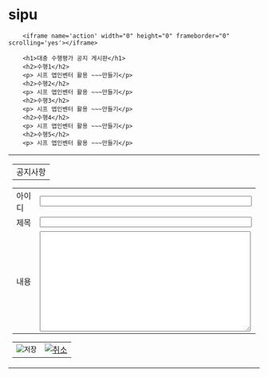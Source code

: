 # sipu
<html>
	<head>
		<meta charset="utf-8">
		<title>수행평가 공지 페이지</title>
	</head>
	<body>
		
		<iframe name='action' width="0" height="0" frameborder="0" scrolling='yes'></iframe>
		
		<h1>대충 수행평가 공지 게시판</h1>
		<h2>수행1</h2>
		<p> 시프 앱인벤터 활용 ~~~만들기</p>
		<h2>수행2</h2>
		<p> 시프 앱인벤터 활용 ~~~만들기</p>
		<h2>수행3</h2>
		<p> 시프 앱인벤터 활용 ~~~만들기</p>
		<h2>수행4</h2>
		<p> 시프 앱인벤터 활용 ~~~만들기</p>
		<h2>수행5</h2>
		<p> 시프 앱인벤터 활용 ~~~만들기</p>
		
		
		

<form name="addForm" method="post" target="action" action="/notice/notice_add_act.jsp">
<table>
 <tr>
  <td>

   <table>
    <tr>
     <td>공지사항</td>
    </tr>
   </table>

   <table>
    <tr>
     <td>아이디</td>
     <td><input name="user_id" size="50" maxlength="50"></td>
    </tr>
    <tr>
     <td>제목</td>
     <td><input name="subject" size="50" maxlength="100"></td>
    </tr>
    <tr>
     <td>내용</td>
     <td><textarea name="contents" cols="50" rows="13"></textarea></td>
    </tr>
   </table>

   <table>
    <tr>
     <td><input type="image" src="이미지주소" border="0" alt="저장"></td>
     <td><a href="/notice/notice_list.jsp"><img src="이미지주소" border="0" alt="취소"></a></td>
    </tr>
   </table>

  </td>
 </tr>
</table>
</form>
	</body>
</html>
